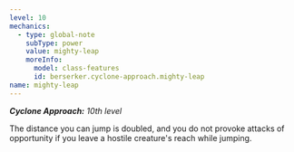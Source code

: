 ```yaml
---
level: 10
mechanics:
  - type: global-note
    subType: power
    value: mighty-leap
    moreInfo:
      model: class-features
      id: berserker.cyclone-approach.mighty-leap
name: mighty-leap
---
```

_**Cyclone Approach:** 10th level_
The distance you can jump is doubled, and you do not provoke attacks of opportunity if you leave a hostile creature's reach while jumping.